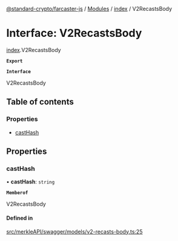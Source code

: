 [@standard-crypto/farcaster-js](../README.md) / [Modules](../modules.md) / [index](../modules/index.md) / V2RecastsBody

# Interface: V2RecastsBody

[index](../modules/index.md).V2RecastsBody

**`Export`**

**`Interface`**

V2RecastsBody

## Table of contents

### Properties

- [castHash](index.V2RecastsBody.md#casthash)

## Properties

### castHash

• **castHash**: `string`

**`Memberof`**

V2RecastsBody

#### Defined in

[src/merkleAPI/swagger/models/v2-recasts-body.ts:25](https://github.com/standard-crypto/farcaster-js/blob/main/src/merkleAPI/swagger/models/v2-recasts-body.ts#L25)
